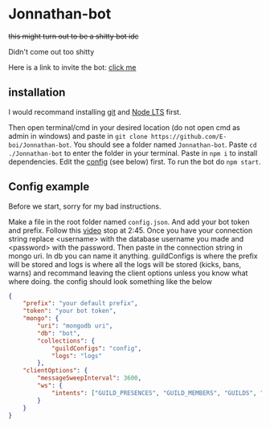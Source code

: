 # Jonnathan-bot

~~this might turn out to be a shitty bot idc~~

Didn't come out too shitty

Here is a link to invite the bot: [click me](https://discord.com/oauth2/authorize?client_id=718998971799961701&scope=bot&permissions=3394566)

## installation

I would recommand installing [git](https://git-scm.com/) and [Node LTS](https://nodejs.org/en/) first.

Then open terminal/cmd in your desired location (do not open cmd as admin in windows) and paste in `git clone https://github.com/E-boi/Jonnathan-bot`. You should see a folder named `Jonnathan-bot`. Paste `cd ./Jonnathan-bot` to enter the folder in your terminal. Paste in `npm i` to install dependencies. Edit the [config](https://github.com/E-boi/Jonnathan-bot#config-example) (see below) first. To run the bot do `npm start`.

## Config example

Before we start, sorry for my bad instructions.

Make a file in the root folder named `config.json`. And add your bot token and prefix. Follow this [video](https://youtu.be/358kUe0CKiE?t=16) stop at 2:45. Once you have your connection string replace \<username> with the database username you made and \<password> with the password. Then paste in the connection string in mongo uri. In db you can name it anything. guildConfigs is where the prefix will be stored and logs is where all the logs will be stored (kicks, bans, warns) and recommand leaving the client options unless you know what where doing. the config should look something like the below

```json
{
	"prefix": "your default prefix",
	"token": "your bot token",
	"mongo": {
		"uri": "mongodb uri",
		"db": "bot",
		"collections": {
			"guildConfigs": "config",
			"logs": "logs"
		},
	"clientOptions": {
		"messageSweepInterval": 3600,
		"ws": {
			"intents": ["GUILD_PRESENCES", "GUILD_MEMBERS", "GUILDS", "GUILD_EMOJIS", "GUILD_MESSAGES", "GUILD_MEMBERS", "DIRECT_MESSAGES", "GUILD_BANS"]
		}
	}
}
```
